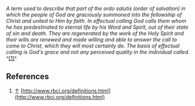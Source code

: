 *A term used to describe that part of the ordo salutis (order of salvation) in which the people of God are graciously summoned into the fellowship of Christ and united to Him by faith. In effectual calling God calls them whom he has predestinated to eternal life by his Word and Spirit, out of their state of sin and death. They are regenerated by the work of the Holy Spirit and their wills are renewed and made willing and able to answer the call to come to Christ, which they will most certainly do. The basis of effectual calling is God's grace and not any perceived quality in the individual called.*
^[[1]](#note-0)^

## References

1.  [↑](#ref-0)
    [http://www.rbci.org/definitions.html](http://www.rbci.org/definitions.html)



